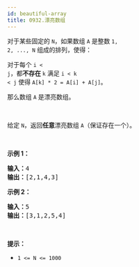 ```yaml
---
id: beautiful-array
title: 0932.漂亮数组
---
```

对于某些固定的 <code>N</code>，如果数组 <code>A</code> 是整数 <code>1, 2, ..., N</code> 组成的排列，使得：

对于每个 <code>i &lt; j</code>，都**不存在** <code>k</code> 满足 <code>i &lt; k &lt; j</code> 使得 <code>A[k] * 2 = A[i] + A[j]</code>。

那么数组 <code>A</code> 是漂亮数组。

 

给定 <code>N</code>，返回**任意**漂亮数组 <code>A</code>（保证存在一个）。

 

**示例 1：**


<pre><strong>输入：</strong>4<br/><strong>输出：</strong>[2,1,4,3]<br/></pre>

**示例 2：**


<pre><strong>输入：</strong>5<br/><strong>输出：</strong>[3,1,2,5,4]</pre>

 

**提示：**


- <code>1 &lt;= N &lt;= 1000</code>

 
